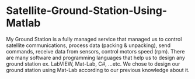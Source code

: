 # Satellite-Ground-Station-Using-Matlab
My Ground Station is a fully managed service that managed us to control satellite communications, process data (packing &amp; unpacking), send commands, receive data from sensors, control motors speed (rpm). There are many software and programming languages that help us to design any ground station ex. LabVIEW, Mat-Lab, C#, …etc. We chose to design our ground station using Mat-Lab according to our previous knowledge about it. 

